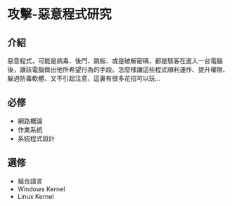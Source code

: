 # 攻擊-惡意程式研究

## 介紹

惡意程式，可能是病毒、後門、跳板、或是破解密碼，都是駭客在進入一台電腦後，讓該電腦做出他所希望行為的手段。怎麼樣讓這些程式順利運作、提升權限、躲過防毒軟體、又不引起注意，這裏有很多花招可以玩...

## 必修

* 網路概論
* 作業系統
* 系統程式設計


## 選修

* 組合語言
* Windows Kernel
* Linux Kernel